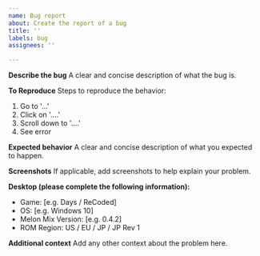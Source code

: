 ```yaml
---
name: Bug report
about: Create the report of a bug
title: ''
labels: bug
assignees: ''

---
```


**Describe the bug**
A clear and concise description of what the bug is.

**To Reproduce**
Steps to reproduce the behavior:
1. Go to '...'
2. Click on '....'
3. Scroll down to '....'
4. See error

**Expected behavior**
A clear and concise description of what you expected to happen.

**Screenshots**
If applicable, add screenshots to help explain your problem.

**Desktop (please complete the following information):**
 - Game: [e.g. Days / ReCoded]
 - OS: [e.g. Windows 10]
 - Melon Mix Version: [e.g. 0.4.2]
 - ROM Region: US / EU / JP / JP Rev 1

**Additional context**
Add any other context about the problem here.
